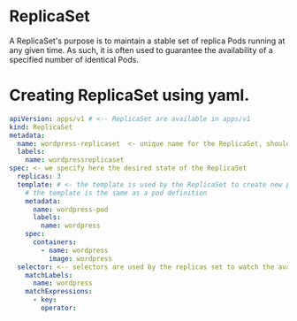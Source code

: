 # ReplicaSet

A ReplicaSet's purpose is to maintain a stable set of replica Pods running at any given time. As such, it is often used
to guarantee the availability of a specified number of identical Pods.

# Creating ReplicaSet using yaml.

```yaml
apiVersion: apps/v1 # <-- ReplicaSet are available in apps/v1
kind: ReplicaSet
metadata:
  name: wordpress-replicaset  <- unique name for the ReplicaSet, should be unique in a namespace
  labels:
    name: wordpressreplicaset
spec: <- we specify here the desired state of the ReplicaSet
  replicas: 3
  template: # <- the template is used by the ReplicaSet to create new pods to match the required number of replicas. 
    # the template is the same as a pod definition
    metadata:
      name: wordpress-pod
      labels:
        name: wordpress
    spec:
      containers:
        - name: wordpress
          image: wordpress
  selector: <-- selectors are used by the replicas set to watch the availble pods so it can create new pods then the number of availble pods does not match the desired number.
    matchLabels:
      name: wordpress
    matchExpressions:
      - key: 
        operator: 

```